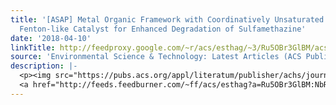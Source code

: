```yaml
---
title: '[ASAP] Metal Organic Framework with Coordinatively Unsaturated Sites as Efficient
  Fenton-like Catalyst for Enhanced Degradation of Sulfamethazine'
date: '2018-04-10'
linkTitle: http://feedproxy.google.com/~r/acs/esthag/~3/Ru5OBr3GlBM/acs.est.8b00092
source: 'Environmental Science & Technology: Latest Articles (ACS Publications)'
description: |-
  <p><img src="https://pubs.acs.org/appl/literatum/publisher/achs/journals/content/esthag/0/esthag.ahead-of-print/acs.est.8b00092/20180410/images/medium/es-2018-00092u_0012.gif" alt="TOC Graphic"/></p><div><cite>Environmental Science & Technology</cite></div><div>DOI: 10.1021/acs.est.8b00092</div><div class="feedflare">
  <a href="http://feeds.feedburner.com/~ff/acs/esthag?a=Ru5OBr3GlBM:NbREeuhA1Rc:yIl2AUoC8zA"><img src="http://feeds.feedburner.com/~ff/acs/esthag?d=yIl2AUoC8zA" border="0"></img></a>
---
```

